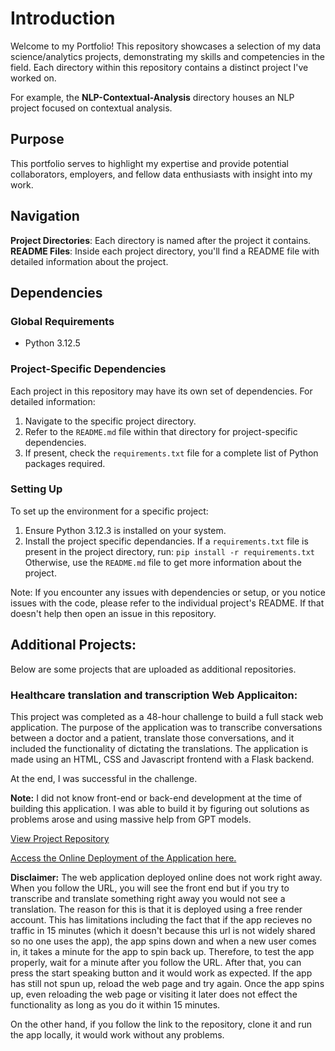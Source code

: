 # Introduction
Welcome to my Portfolio! This repository showcases a selection of my data science/analytics projects, demonstrating my skills and competencies in the field. Each directory within this repository contains a distinct project I've worked on. 

For example, the **NLP-Contextual-Analysis** directory houses an NLP project focused on contextual analysis.

## Purpose
This portfolio serves to highlight my expertise and provide potential collaborators, employers, and fellow data enthusiasts with insight into my work.

## Navigation
**Project Directories**: Each directory is named after the project it contains.
**README Files**: Inside each project directory, you'll find a README file with detailed information about the project.

## Dependencies

### Global Requirements
- Python 3.12.5

### Project-Specific Dependencies
Each project in this repository may have its own set of dependencies. For detailed information:

1. Navigate to the specific project directory.
2. Refer to the `README.md` file within that directory for project-specific dependencies.
3. If present, check the `requirements.txt` file for a complete list of Python packages required.

### Setting Up
To set up the environment for a specific project:

1. Ensure Python 3.12.3 is installed on your system.
2. Install the project specific dependancies. If a `requirements.txt` file is present in the project directory, run:
```pip install -r requirements.txt```
Otherwise, use the `README.md` file to get more information about the project.

Note: If you encounter any issues with dependencies or setup, or you notice issues with the code, please refer to the individual project's README. If that doesn't help then open an issue in this repository.

## Additional Projects:
Below are some projects that are uploaded as additional repositories.

### Healthcare translation and transcription Web Applicaiton:
This project was completed as a 48-hour challenge to build a full stack web application. The purpose of the application was to transcribe conversations between a doctor and a patient, translate those conversations, and it included the functionality of dictating the translations. The application is made using an HTML, CSS and Javascript frontend with a Flask backend. 

At the end, I was successful in the challenge.

**Note:** I did not know front-end or back-end development at the time of building this application. I was able to build it by figuring out solutions as problems arose and using massive help from GPT models.

[View Project Repository](https://github.com/Logic-Git/healthcare-translation-app)

[Access the Online Deployment of the Application here.](https://nao-medical-transcriber.onrender.com/)

**Disclaimer:** The web application deployed online does not work right away. When you follow the URL, you will see the front end but if you try to transcribe and translate something right away you would not see a translation.  The reason for this is that it is deployed using a free render account. This has limitations including the fact that if the app recieves no traffic in 15 minutes (which it doesn't because this url is not widely shared so no one uses the app), the app spins down and when a new user comes in, it takes a minute for the app to spin back up. Therefore, to test the app properly, wait for a minute after you follow the URL. After that, you can press the start speaking button and it would work as expected. If the app has still not spun up, reload the web page and try again. Once the app spins up, even reloading the web page or visiting it later does not effect the functionality as long as you do it within 15 minutes.

On the other hand, if you follow the link to the repository, clone it and run the app locally, it would work without any problems.
